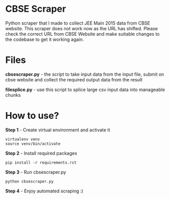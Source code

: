 # CBSE Scraper
Python scraper that I made to collect JEE Main 2015 data from CBSE website. This scraper does not work now as the URL has shifted. Please check the correct URL from CBSE Website and make suitable changes to the codebase to get it working again.

# Files
**cbsescraper.py** - the script to take input data from the input file, submit on cbse website and collect the required output data from the result

**filesplice.py** - use this script to splice large csv input data into manageable chunks

# How to use?
**Step 1** - Create virtual environment and activate it
  
    virtualenv venv
    source venv/bin/activate
  
**Step 2** - Install required packages
  
    pip install -r requirements.rst
  
**Step 3** - Run cbsescraper.py
  
    python cbsescraper.py
  
**Step 4** - Enjoy automated scraping :)
